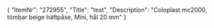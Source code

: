 {
  "ItemNr": "272955",
  "Title": "test",
  "Description": "Coloplast mc2000, tömbar beige häftpåse, Mini, hål 20 mm"
}